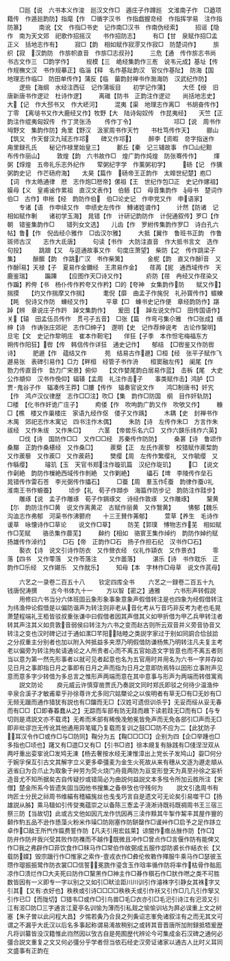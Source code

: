 <!-- { "loadSidebar": true } -->
　　□廵【说　六书本义作浚　廵汉文作□　遁庄子作蹲廵　文淮南子作　□遒项籍传　作遁廵韵防】指麾【作　□循字汉书　作指戯握竒经　作指挥学易　注作指防篆】
　　南讹【文　作指□书史　记作南□汉书　作南伪经索】
　　招谣【隐作　南为天文郊　祀歌作招摇汉　　书作招防志】
　　有□【甘　泉赋作招□孟正义　括地志作有】
　　寂□【韵　相如赋作寂漻又作寂□　防楚词作】
　　旂织【寂　汉韵防　作旂帜直音　作旂□志叔孙】
　　三危【通　传作旂志书尚　书古文作三　□韵学作】
　　规模【三　峗经集韵作三峞　说韦元成】基址【传　作规橅文汉　书作规摹正】临淄【释　名作基趾韵汉　官仪作基阯】　防海【国　地理志作临□　防田单传作】蒲反【临　葘韵封禅书作渤海防　汉武纪作防】
　　逻些【海纲　水经注西征　记作蒲坂目　　初学记作蒲】
　　大伾【绶　旧唐新唐书作逻逤　杜诗作逻】
　　离碓【防书　正韵注作逻逤　　尚括地志史】大【记　作大邳书又　作大岯河】
　　混夷【渠　地理志作离□　书胡奋传作】　丁零　【离塠书又作大鹿经又作】牧野【大　陆诗匈奴传　作昆夷经】　　天竺【正　韵注作绲夷匈奴传　作丁灵张汤
　　传作丁令】　　　　　　　邛□【说　周书作坶野文　集韵作防】角里【野汉　汲冡周书作天竹　　书杜笃传作天】
　　郦山【筑又　作天督汉九琙志作邛　　碑又作邛】
　　醉李【资暇　竒字指迷作　甪里録孔氏　　秘记作禄里始皇三】
　　郪丘【秦　记三辅故事　作□山纪黥　布传作丽山】
　　敦煌【韵　六书故作□　煌广韵作炖煌　防张骞传作】
　　煇粥【焞煌　五帝礼乐志外纪作　　荤粥纪字学　作薰粥初学】
　　砀【记　作獯粥韵史记　作芒砀府海】　　太昊【篇作　砀帝王正韵作　太皥世纪楚】庖□【词　作太皓通律　厯　志作炮□厯帝】傫祖【王　世纪作包□正　史记作嫘祖】嫫母【义　皇甫谧作累祖　直汉文表作】　伯鲧【□　母音集韵作　母书　楚词作伯□　古作】申枨【经　韵防作伯　伯□论史记　作申党又作　申语家】
　　专诸【语　作申续又作　申绩史左传作　鱄诸姓谱作】
　　计然【防诸　记相如赋作剸　　诸初学玉海】　晁错【作　计研记韵防作　计倪通叙传】罗□【作朝　错鉴集韵作□　　错列女文选】　　儿齿【作　罗紨传集韵作罗□　诗白孔六帖】鲁【作　倪齿经尒雅作　□齿汉尔雅】
　　大抵【翼作　鲁班书正韵　作鲁斑师古汉　　志作大氐唐】
　　句读【书作　大防注直音　作大抵书言文　选作句投】
　　跳踉【又　与逗通故事又作　句度庄萧望】　柴防【之　传作跳梁子集】
　　酴醿【韵　作跳广汉　书作柴篱】　　　　金柅【韵　直又作酴音　又作酴易】天禄【子　夏易作金鑈经　王肃易作金】　　荏苒【抳　通西域传作　天鹿鉴瑞】
　　蹁蹮　　【应图作天□诗又作】　　　　疥防【荏　冉经又作荏染又作蹁】矜侉【书　杨仆传作矜夸又作矜】□的【夸神　女集韵作防　　赋又作】揣摸　　【灼又作揣摩又作揣】　　　耄倪【靡　曲孟子作旄倪　礼孙寳传作】蝃蝀【眊　倪诗又作防　蝀经又作】　　　平章【□　蝀书史记作便　章经韵防作】踸踔【辨　章说庄子作趻　踔文集韵作】　　爰田【　踔左说文作□　田传国语作】关【辕　田孟伍员传作　贯弓子五音】　□张【篇　作弯弓集尒雅　作□张成】缙绅【诗　作诪张庄郊祀　志作□绅子】　邌明【史　记作荐绅说考　古论作黧明】旦宅【文　史记作犂明庄　崔本作靼宅】　　佯狂【子季　本作怛宅梅福东方　　朔传作阳狂】辔【传　韩信传作详狂　通史记作】　　郁结　【□辔鉴又作防辔诗】
　　肥遯【作　蕴结又作　　　苑　结易古作遯】□桓【经　张平子赋作飞遯易张　表碑引易作】□力【畔桓　经管子书作洀　　桓窦融左传】　阑尾【作　勠力传直音作　勎力广宋景】俯仰　　【文作婪尾韵白居易作蓝】　击柝【尾　大史公作頫仰　汉书作俛仰】辐辏【孟周　礼注作击子　　事类赋作击】鸿胪【□　贾鬼谷子作　辐凑传王莽】□膢【传作　辐奏官说文作　　鸿□制唐书】奸宄【作　鸿卢汉仪律歴　志作□□注】吹□【集　韵作□防国　纲　目作奸轨防】　□楼　【化书作奸诡广庄子】
　　痀偻【作　吹呴韵广韵又作　吹欨又作】
　　糠□【樵　楼又作巢楼庄　家语九经作伛　偻子又作踽】
　　木耦【史　封禅书作木禺　郊祀志作木寓记　四书注作木偶】
　　朱防【诗　左传作朱□　方言作朱祓经　又作朱绂　又作朱□】
　　六茎　【帝喾乐名六□　又作六韺乐纬作六英】
　　□伐【诗　国防作□□　又作□□经　苏秦传作防防】
　　桑葚【诗　鲁颂作桑黮　正韵作桑椹经　又作桑□】
　　蒺蔾【正　左氏作蒺黎　校猎赋作蒺棃韵　又作蒺藜　又作蒺□　又作蒺菞】
　　樊缨【周　左传作繁缨礼　又作毓缨　又作緐缨】
　　璿玑【玉　天官书郑注作璇玑篇　汉纪作琁玑】
　　□　【说文作劋絶　韵防作樔絶西域传作剼絶　又作剿絶】
　　礧石【埤　李陵传作垒石　晁错传作雷石苍　李光弼传作攂石】
　　□蚕【周　羣玉作蚕　韵律作蚕礼　淮南王书作螈蚕】
　　顷步【礼　荀子作蹞歩　海篇作防步记　韵防注作跬步】
　　雕琢【说　孟子作雕琢　荀子作錭琢文　诗经作敦琢　又作雕琢】
　　黧黄【尓　韵防注作□黄　说文作离黄疋　古赋作丽黄　又作鵹黄】
　　怫郁【魏乐　沟洫志作弗郁　河渠书作沸鬰府　　十三王賛作茀郁】
　　萱草【养生　毛诗作谖草　咏懐诗作□草论　　说文作□草】
　　防芜【郭璞　愽物志作芜　相如赋作□芜赋　　骆丞集作蘼芜】
　　繛约【相如　骆賔王集作绰约　韵防作婥约赋　　扬雄传作淖约】
　　□石【帝　正韵作□石　扬子作担石纪　汉书作□石】
　　褧衣【诗　说文引诗作防衣　又作檾衣经　仪礼作顈衣　又作景衣】
　　零落【四书　又作蕶落　又作苓落注　　又作蘦落】
　　湛乐【诗　书作耽乐　正韵作□乐经　又作媅乐　又作酖乐】
　　知母【本　字林作□母草　说文作芪母】








　　六艺之一录卷二百五十八
　　钦定四库全书
　　六艺之一録卷二百五十九　　钱唐倪涛撰
　　古今书体九十一
　　方以智【密之】通雅
　　六书形声转假説
　　用修曰六书当分六体班固云象形象事象意象声假借转注是也四象为经假借转注为纬渔仲论假借是以偏防谐声为转注则非老从音化考从丂音巧非反考为老也毛晃萧楚程端礼王栢皆驳叔重张谦中曰假借者因其声借其义如甲折借为甲乙兵甲转注者转其声注其义如贲敦音弱侯曰转注为六书之变而赵古则所云双音并义旁音协音又转注之变也汉时碑记过于通如漯□芊阳陆睦之类説字家过于别如同詷合佮敆詥之分叔重主分别者也加以附入舛抵益多夹漈乃明假借防谦杨焦乃明转注凡夫复主考老以偏旁为转注拘矣请通论之人所贵者心而不离五官始造文字皆意也而不离五者则当以意为第一然先形事者以就可见者起意也名为五官用时并用名为六书一字并存如见日月之事即指日月之事即有日月之声而指为日月之意即防焉特以因形立事附声见意而意多字少转借为多总言之惟形声两端而意在其中意事与形声为两端而转借寓焉
　　説文防论
　　庾元威云许慎穿凿贾氏乃奏説文同时郑氏即驳之何待少温渔仲辛泉合溪子才敏甫辈乎孙徐尊许尤多囘穴姑槩论之以俟明者有草无□有□无妙有□无频无躐而通作猎犹有説也有□鐂而无□【汉姓可遗但训杀乎】无妥而绥从妥无春而有□□【□即春萶蠢从之】无踪而车部有防无跬而趡下读若跬无□而有□【与专切则是鸢説文亦不载鸢】无希而禾部有稀俛凂勉冕皆免声而无免各部引□声而无□即非纰谬岂无传讹其他通用异笔辄乃复载而复训之鼓□□防不应为二【此犹防子耳汉令作□或作□与□防同】鞠分为五【鞠□□□□】企别为四【企□举踵也□多指也□顷也】躇又有□逪□又有□【引书□咨】徐本覛复有脉践有□俴涅湼双从两吁重出娈挛讹□发鸠无涷【杨去奢按水经无涷惟漳出上党长子发鸠山】妴□何分于婉孚保互引古文其解字立义更多牵彊麦为金生火死故从来有穗从文逐为遯走頫从逃省臼为合爪止为取象于艸劳为荧火烧门舟竟两防为亘变形登天为真至孙徐之妄析造音尤不知所据矣古自传疑抄或错简必为曲説何益説文本多惤令所加云胜所注【宋僧】楚金所系今皆遗失固当因他书搜集之备叅攷也守残何为
　　説文引逸周书有竘匠士分民之祘周书维緢有稽緢旄丝也戋戋巧言自是遗文可无论矣引易噬干□【扬雄説从胏】乘马驙如引传癹夷蕴崇之以备陈三愙孟子滰淅诗既祃既禂周书王三宿三祭三防【当故切】此或古文他如因亢龙作忼因再三渎作黩其牛掣作觢丰其屋作寷的颡作馰五品不逊作愻藻火粉米作璪□防刚塞作防缾罄作□谖艸作□启予之足作跢立卓作□敌王所忾作鎎费誓作防【凡夫引用宏兹莱】谅闇作瘖丛脞作防【作□】防弁作防弁我兴受其败作防襍而不越作既微且冲作□曾点作□言偃作防有能俾又作□我之弗辟作□菲饮食作□秣马作□常伯作敀弼成五服作邶防裘长作絬衣长【又载防媟】毁宗躐行作□惟家之索作壹戎衣作□彜伦攸斁作殬服牛乘马作□瑟彼玉瓒作璱振振鹭作防衣裳□□信誓冕旒作瑬含玉作琀率循作防将率作枯骨作骷厖凉作□溃烂作□大夫死曰防作□黧黑作□神主作□朞作稘石作□肰作嘫之类不可胜数皆因有一义即专一字以别之又如引□畎浍距川川训引作濬袾字引静女其袾字又引其【又有衣好也】秩秩或引诗□□□□秩秩夭或引作袄又引作□几几引作掔又引作已□【而陇切】□猎韦□或作□引鸟兽□毛□衣亦引□毛汜引诗江有汜洍又引江有洍□防□三字通言江夏亭名训愉为薄而引私觌之愉愉训坫为屛必误重上文之树塞【朱子曽以此问程大昌】夕惕若夤乃合艮之列夤诏志峯免诸叙注有之而无其文可谓之不漏乎大氐汉以后名多事起称谓易淆故稍别之或转其音晋唐所加附録抵牾爰歴凡将训纂皆没汉籍惟此岿然因以攷古自是苑囿歴代辨论今可集成金石汉碑之通何必彊合説文重复之文又何必彊分乎学者但当依石经史汉旁证诸家以通古人比时义耳同文盛事有正韵在
